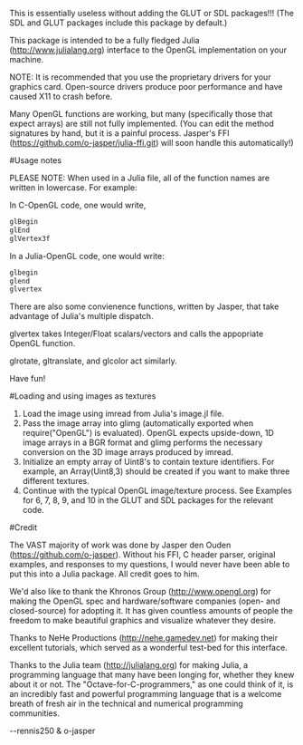 This is essentially useless without adding the GLUT or SDL packages!!! (The SDL
and GLUT packages include this package by default.)

This package is intended to be a fully fledged Julia (http://www.julialang.org)
interface to the OpenGL implementation on your machine.

NOTE: It is recommended that you use the proprietary drivers for your graphics
card.  Open-source drivers produce poor performance and have caused X11 to
crash before.

Many OpenGL functions are working, but many (specifically those that expect
arrays) are still not fully implemented.  (You can edit the method signatures
by hand, but it is a painful process.  Jasper's FFI
(https://github.com/o-jasper/julia-ffi.git) will soon handle this
automatically!)

#Usage notes

PLEASE NOTE: When used in a Julia file, all of the function names are written
in lowercase. For example:

In C-OpenGL code, one would write,

```c
glBegin
glEnd
glVertex3f
```

In a Julia-OpenGL code, one would write:

```julia
glbegin
glend
glvertex
```

There are also some convienence functions, written by Jasper, that take
advantage of Julia's multiple dispatch.

glvertex takes Integer/Float scalars/vectors and calls the appopriate OpenGL
function.

glrotate, gltranslate, and glcolor act similarly.

Have fun!

#Loading and using images as textures

1. Load the image using imread from Julia's image.jl file. 
2. Pass the image array into glimg (automatically exported when
	 require("OpenGL") is evaluated). OpenGL expects upside-down, 1D image arrays
	 in a BGR format and glimg performs the necessary conversion on the 3D image
	 arrays produced by imread.
3. Initialize an empty array of Uint8's to contain texture identifiers.  For
	 example, an Array(Uint8,3) should be created if you want to make three
	 different textures.
4. Continue with the typical OpenGL image/texture process.  See Examples for 6,
	 7, 8, 9, and 10 in the GLUT and SDL packages for the relevant code.

#Credit

The VAST majority of work was done by Jasper den Ouden
(https://github.com/o-jasper).  Without his FFI, C header parser, original
examples, and responses to my questions, I would never have been able to put
this into a Julia package.  All credit goes to him.

We'd also like to thank the Khronos Group (http://www.opengl.org) for making the
OpenGL spec and hardware/software companies (open- and closed-source) for
adopting it. It has given countless amounts of people the freedom to make
beautiful graphics and visualize whatever they desire.

Thanks to NeHe Productions (http://nehe.gamedev.net) for making their excellent
tutorials, which served as a wonderful test-bed for this interface. 

Thanks to the Julia team (http://julialang.org) for making Julia, a programming
language that many have been longing for, whether they knew about it or not.
The "Octave-for-C-programmers," as one could think of it, is an incredibly fast
and powerful programming language that is a welcome breath of fresh air in the
technical and numerical programming communities.

--rennis250 & o-jasper
